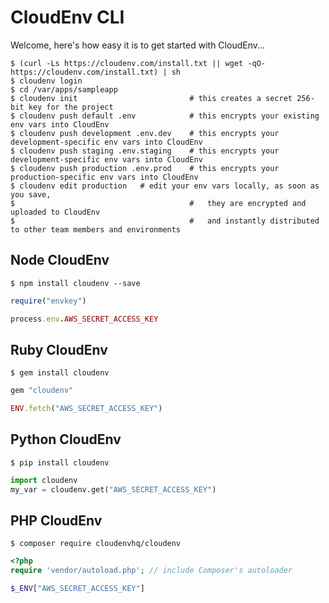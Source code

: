 # CloudEnv CLI

Welcome, here's how easy it is to get started with CloudEnv...

```console
$ (curl -Ls https://cloudenv.com/install.txt || wget -qO- https://cloudenv.com/install.txt) | sh
$ cloudenv login
$ cd /var/apps/sampleapp
$ cloudenv init                         # this creates a secret 256-bit key for the project
$ cloudenv push default .env            # this encrypts your existing env vars into CloudEnv
$ cloudenv push development .env.dev    # this encrypts your development-specific env vars into CloudEnv
$ cloudenv push staging .env.staging    # this encrypts your development-specific env vars into CloudEnv
$ cloudenv push production .env.prod    # this encrypts your production-specific env vars into CloudEnv
$ cloudenv edit production   # edit your env vars locally, as soon as you save,
$                                       #   they are encrypted and uploaded to CloudEnv
$                                       #   and instantly distributed to other team members and environments
```

## Node CloudEnv

```console
$ npm install cloudenv --save
```

```ruby
require("envkey")

process.env.AWS_SECRET_ACCESS_KEY
```

## Ruby CloudEnv

```console
$ gem install cloudenv
```

```ruby
gem "cloudenv"

ENV.fetch("AWS_SECRET_ACCESS_KEY")
```

## Python CloudEnv

```console
$ pip install cloudenv
```

```python
import cloudenv
my_var = cloudenv.get("AWS_SECRET_ACCESS_KEY")
```

## PHP CloudEnv

```console
$ composer require cloudenvhq/cloudenv
```

```php
<?php
require 'vendor/autoload.php'; // include Composer's autoloader

$_ENV["AWS_SECRET_ACCESS_KEY"]
```
